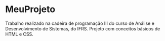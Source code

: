 # MeuProjeto
Trabalho realizado na cadeira de programação III do curso de Análise e Desenvolvimento de Sistemas, do IFRS. Projeto com conceitos básicos de HTML e CSS.
